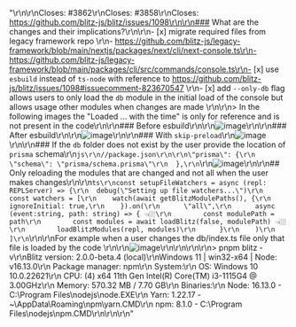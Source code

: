 "<!--\r\nThanks for opening a PR! Your contribution is much appreciated.\r\nTo make sure your PR is handled as smoothly as possible please:\r\n - Link issue via \"Closes #[issue_number]\r\n - Choose & follow the right checklist for the change that you're making:\r\n-->\r\n\r\nCloses: #3862\r\nCloses: #3858\r\nCloses: https://github.com/blitz-js/blitz/issues/1098\r\n\r\n### What are the changes and their implications?\r\n\r\n- [x] migrate required files from legacy framework repo \r\n- https://github.com/blitz-js/legacy-framework/blob/main/nextjs/packages/next/cli/next-console.ts\r\n- https://github.com/blitz-js/legacy-framework/blob/main/packages/cli/src/commands/console.ts\r\n- [x] use ```esbuild``` instead of ```ts-node``` with reference to https://github.com/blitz-js/blitz/issues/1098#issuecomment-823670547 \r\n- [x] add ```--only-db``` flag allows users to only load the ```db``` module in the initial load of the console but allows usage other modules when changes are made \r\n\r\n> In the following images the \"Loaded ... with the time\" is only for reference and is not present in the code\r\n\r\n### Before esbuild\r\n\r\n![image](https://user-images.githubusercontent.com/83594610/192139300-6d169484-33c0-482a-8bb8-4b1a1ec36f07.png)\r\n\r\n### After esbuild\r\n\r\n![image](https://user-images.githubusercontent.com/83594610/192139307-e3f56983-09fa-44b1-b31e-6c77d4fa1b44.png)\r\n\r\n### With ```skip-preload```\r\n![image](https://user-images.githubusercontent.com/83594610/192139898-d9ddb793-b995-4789-b051-c3af96a9db36.png)\r\n\r\n### If the ```db``` folder does not exist by the user provide the location of ```prisma``` schema\r\n```js\r\n//package.json\r\n\r\n\"prisma\": {\r\n    \"schema\": \"prisma/schema.prisma\"\r\n  },\r\n```\r\n![image](https://user-images.githubusercontent.com/83594610/192140639-e5937f36-5dea-4fbc-93cf-d6950769a370.png)\r\n\r\n## Only reloading the modules that are changed and not all when the user makes changes\r\n\r\n```ts\r\nconst setupFileWatchers = async (repl: REPLServer) => {\r\n  debug(\"Setting up file watchers...\")\r\n  const watchers = [\r\n    watch(await getBlitzModulePaths(), {\r\n      ignoreInitial: true,\r\n    }).on(\r\n      \"all\",\r\n      async (event:string, path: string) => { 👈🏼\r\n        const modulePath = path\r\n        const modules = await loadBlitz(false, modulePath) 👈🏼\r\n        loadBlitzModules(repl, modules)\r\n      }\r\n    )\r\n  ]\r\n```\r\n\r\nFor example when a user changes the db/index.ts file only that file is loaded by the code \r\n\r\n![image](https://user-images.githubusercontent.com/83594610/192292379-829e8db8-0b05-4f1a-8e11-bbb7d3fb3d7e.png)\r\n\r\n\r\n\r\n> pnpm blitz -v\r\nBlitz version: 2.0.0-beta.4 (local)\r\nWindows 11 | win32-x64 | Node: v16.13.0\r\n Package manager: npm\r\n  System:\r\n    OS: Windows 10 10.0.22621\r\n    CPU: (4) x64 11th Gen Intel(R) Core(TM) i3-1115G4 @ 3.00GHz\r\n    Memory: 570.32 MB / 7.70 GB\r\n  Binaries:\r\n    Node: 16.13.0 - C:\\Program Files\\nodejs\\node.EXE\r\n    Yarn: 1.22.17 - ~\\AppData\\Roaming\\npm\\yarn.CMD\r\n    npm: 8.1.0 - C:\\Program Files\\nodejs\\npm.CMD\r\n\r\n\r\n"